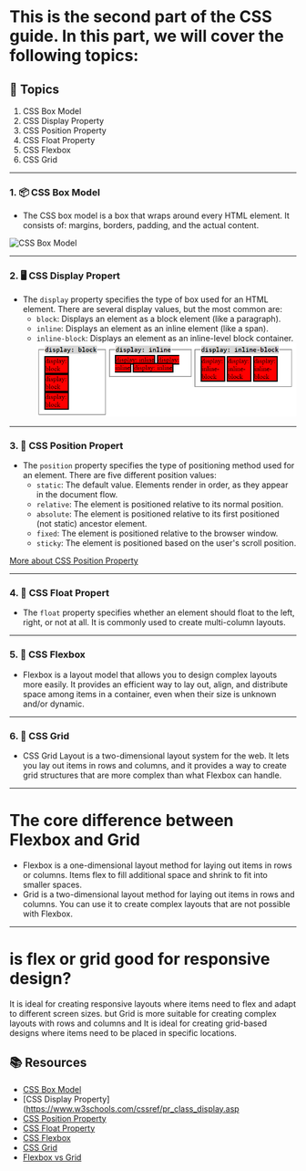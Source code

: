 # This is the second part of the CSS guide. In this part, we will cover the following topics:

## 📝 Topics
1. CSS Box Model
2. CSS Display Property
3. CSS Position Property
4. CSS Float Property
5. CSS Flexbox
6. CSS Grid

---

### 1. 📦 CSS Box Model
- The CSS box model is a box that wraps around every HTML element. It consists of: margins, borders, padding, and the actual content.

![CSS Box Model](https://www.w3schools.com/css/box-model.png)

---

### 2. 🖥 CSS Display Propert
- The `display` property specifies the type of box used for an HTML element. There are several display values, but the most common are:
  - `block`: Displays an element as a block element (like a paragraph).
  - `inline`: Displays an element as an inline element (like a span).
  - `inline-block`: Displays an element as an inline-level block container.
  ![block VS inline VS inline-block](mGTYI.png)

---

### 3. 📏 CSS Position Propert
- The `position` property specifies the type of positioning method used for an element. There are five different position values:
  - `static`: The default value. Elements render in order, as they appear in the document flow.
  - `relative`: The element is positioned relative to its normal position.
  - `absolute`: The element is positioned relative to its first positioned (not static) ancestor element.
  - `fixed`: The element is positioned relative to the browser window.
  - `sticky`: The element is positioned based on the user's scroll position.

[More about CSS Position Property](https://dillionmegida.com/p/static-relative-absolute-fixed-sticky-positions/)

---

### 4. 🌊 CSS Float Propert
- The `float` property specifies whether an element should float to the left, right, or not at all. It is commonly used to create multi-column layouts.

---

### 5. 🚀 CSS Flexbox
- Flexbox is a layout model that allows you to design complex layouts more easily. It provides an efficient way to lay out, align, and distribute space among items in a container, even when their size is unknown and/or dynamic.

---

### 6. 📐 CSS Grid
- CSS Grid Layout is a two-dimensional layout system for the web. It lets you lay out items in rows and columns, and it provides a way to create grid structures that are more complex than what Flexbox can handle.

---

# The core difference between Flexbox and Grid
- Flexbox is a one-dimensional layout method for laying out items in rows or columns. Items flex to fill additional space and shrink to fit into smaller spaces.
- Grid is a two-dimensional layout method for laying out items in rows and columns. You can use it to create complex layouts that are not possible with Flexbox.

---
# is flex or grid  good for responsive design?
It is ideal for creating responsive layouts where items need to flex and adapt to different screen sizes.
but Grid is more suitable for creating complex layouts with rows and columns and It is ideal for creating grid-based designs where items need to be placed in specific locations.

## 📚 Resources

- [CSS Box Model](https://www.w3schools.com/css/css_boxmodel.asp)
- [CSS Display Property](https://www.w3schools.com/cssref/pr_class_display.asp
- [CSS Position Property](https://www.w3schools.com/cssref/pr_class_position.asp)
- [CSS Float Property](https://www.w3schools.com/cssref/pr_class_float.asp)
- [CSS Flexbox](https://www.w3schools.com/css/css3_flexbox.asp)
- [CSS Grid](https://www.w3schools.com/css/css_grid.asp)
- [Flexbox vs Grid](https://www.youtube.com/watch?v=hs3piaN4b5I)

